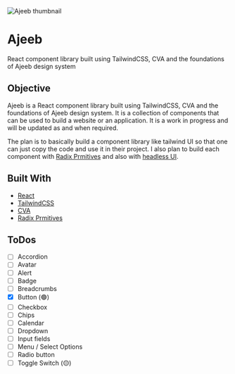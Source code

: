 <img src="public\thumbnail.png" alt='Ajeeb thumbnail' title='Ajeeb thumbnail'>

# Ajeeb

React component library built using TailwindCSS, CVA and the foundations of Ajeeb design system

## Objective

Ajeeb is a React component library built using TailwindCSS, CVA and the foundations of Ajeeb design system. It is a collection of components that can be used to build a website or an application. It is a work in progress and will be updated as and when required.

The plan is to basically build a component library like tailwind UI so that one can just copy the code and use it in their project. I also plan to build each component with [Radix Prmitives](https://www.radix-ui.com/) and also with [headless UI](https://headlessui.com/).

## Built With

- [React](https://reactjs.org/)
- [TailwindCSS](https://tailwindcss.com/)
- [CVA](https://github.com/joe-bell/cva)
- [Radix Prmitives](https://www.radix-ui.com/)

## ToDos

- [ ] Accordion
- [ ] Avatar
- [ ] Alert
- [ ] Badge
- [ ] Breadcrumbs
- [x] Button (🟢)
- [ ] Checkbox
- [ ] Chips
- [ ] Calendar
- [ ] Dropdown
- [ ] Input fields
- [ ] Menu / Select Options
- [ ] Radio button
- [ ] Toggle Switch (🟡)
